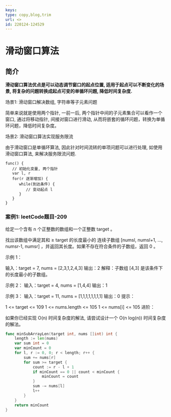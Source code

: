 ```yaml
---
keys: 
type: copy,blog,trim
url: <>
id: 220124-124529
---
```


# 滑动窗口算法

## 简介

**滑动窗口算法优点是可以动态调节窗口的起点位置, 适用于起点可以不断变化的场景, 将复杂的问题转换成起点可变的单循环问题, 降低时间复杂度.**

场景1: 滑动窗口解决数组, 字符串等子元素问题

   简单来说就是使用两个指针, 一前一后, 两个指针中间的子元素集合可以看作一个窗口, 通过将移动指针, 间接对窗口进行滑动, 从而将嵌套的循环问题，转换为单循环问题，降低时间复杂度。

场景2: 滑动窗口算法实现服务限流

   由于滑动窗口是单循环算法, 因此针对时间流转的单项问题可以进行处理, 如使用滑动窗口算法, 来解决服务限流问题.

```code
func() {
   // 初始化变量, 两个指针
   var l, r
   for(r 逐渐增加) {
      while(到达条件) {
         // 变动起点 l
      }
   }
}
```

### 案例1: leetCode题目-209

给定一个含有 n 个正整数的数组和一个正整数 target 。

找出该数组中满足其和 ≥ target 的长度最小的 连续子数组 [numsl, numsl+1, ..., numsr-1, numsr] ，并返回其长度。如果不存在符合条件的子数组，返回 0 。

示例 1：

   输入：target = 7, nums = [2,3,1,2,4,3]
   输出：2
   解释：子数组 
   [4,3]
   是该条件下的长度最小的子数组。

示例 2：
   输入：target = 4, nums = [1,4,4]
   输出：1

示例 3：
   输入：target = 11, nums = [1,1,1,1,1,1,1,1]
   输出：0
   提示：

   1 <= target <= 109
   1 <= nums.length <= 105
   1 <= nums[i] <= 105
   进阶：

   如果你已经实现 O(n) 时间复杂度的解法, 请尝试设计一个 O(n log(n)) 时间复杂度的解法。

```go
func minSubArrayLen(target int, nums []int) int {
	length := len(nums)
	var sum int = 0
	var minCount = 0
	for l, r := 0, 0; r < length; r++ {
		sum += nums[r]
		for sum >= target {
			count := r - l + 1
			if minCount == 0 || count < minCount {
				minCount = count
			}
			sum -= nums[l]
			l++
		}
	}
	return minCount
}
```
